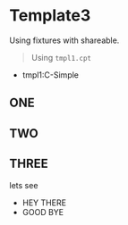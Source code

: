 # Template3
Using fixtures with shareable.

> Using `tmpl1.cpt`

  * tmpl1:C-Simple

## ONE

## TWO

## THREE
lets see

 * HEY THERE
 * GOOD BYE